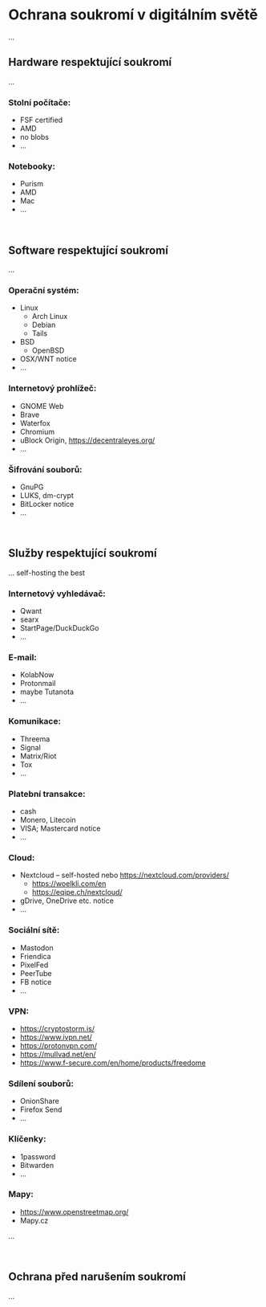 # Ochrana soukromí v digitálním světě
...

## Hardware respektující soukromí
...
### Stolní počítače:
- FSF certified
- AMD
- no blobs
- ...

### Notebooky:
- Purism
- AMD
- Mac
- ...

<br>

## Software respektující soukromí
...
### Operační systém:
- Linux
  - Arch Linux
  - Debian
  - Tails
- BSD
  - OpenBSD
- OSX/WNT notice
- ...

### Internetový prohlížeč:
- GNOME Web
- Brave
- Waterfox
- Chromium
- uBlock Origin, https://decentraleyes.org/
- ...

### Šifrování souborů:
- GnuPG
- LUKS, dm-crypt
- BitLocker notice
- ...

<br>

## Služby respektující soukromí
... self-hosting the best

### Internetový vyhledávač:
- Qwant
- searx
- StartPage/DuckDuckGo
- ...

### E-mail:
- KolabNow
- Protonmail
- maybe Tutanota
- ...

### Komunikace:
- Threema
- Signal
- Matrix/Riot
- Tox
- ...

### Platební transakce:
- cash
- Monero, Litecoin
- VISA; Mastercard notice
- ...

### Cloud:
- Nextcloud &ndash; self-hosted nebo https://nextcloud.com/providers/
  - https://woelkli.com/en
  - https://eqipe.ch/nextcloud/
- gDrive, OneDrive etc. notice
- ...

### Sociální sítě:
- Mastodon
- Friendica
- PixelFed
- PeerTube
- FB notice
- ...

### VPN:
- https://cryptostorm.is/
- https://www.ivpn.net/
- https://protonvpn.com/
- https://mullvad.net/en/
- https://www.f-secure.com/en/home/products/freedome

### Sdílení souborů:
- OnionShare
- Firefox Send
- ...

### Klíčenky:
- 1password
- Bitwarden
- ...

### Mapy:
- https://www.openstreetmap.org/
- Mapy.cz

...

<br>

## Ochrana před narušením soukromí
...
